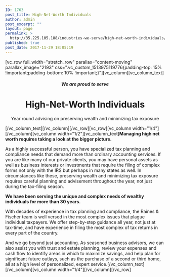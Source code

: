 ```yaml
---
ID: 1763
post_title: High-Net-Worth Individuals
author: admin
post_excerpt: ""
layout: page
permalink: >
  http://35.225.105.188/industries-we-serve/high-net-worth-individuals/
published: true
post_date: 2017-11-29 18:05:19
---
```

[vc_row full_width="stretch_row" parallax="content-moving" parallax_image="2193" css=".vc_custom_1513975119776{padding-top: 15% !important;padding-bottom: 10% !important;}"][vc_column][vc_column_text]
<h5 style="text-align: center;">We are proud to serve</h5>
<h1 style="text-align: center;">High-Net-Worth Individuals</h1>
<p style="text-align: center;">Year round advising on preserving wealth and minimizing tax exposure</p>
[/vc_column_text][/vc_column][/vc_row][vc_row][vc_column width="1/4"][/vc_column][vc_column width="1/2"][vc_column_text]<strong>Managing high net worth requires taking a look at the bigger picture.</strong>

As a highly successful person, you have specialized tax planning and compliance needs that demand more than ordinary accounting services. If you are like many of our private clients, you may have personal assets as well as business interests or investments that require the filing of complex forms not only with the IRS but perhaps in many states as well. In circumstances like these, preserving wealth and minimizing tax exposure requires careful planning and advisement throughout the year, not just during the tax-filing season.

<strong>We have been serving the unique and complex needs of wealthy individuals for more than 30 years.</strong>

With decades of experience in tax planning and compliance, the Raines &amp; Fischer team is well versed in the most complex issues that plague individual taxpayers. We offer step-by-step guidance all year, not just at tax-time, and have experience in filing the most complex of tax returns in every part of the country.

And we go beyond just accounting. As seasoned business advisors, we can also assist you with trust and estate planning, review your expenses and cash flow to identify areas in which to maximize savings, and help plan for significant future outlays, such as the purchase of a second or third home, all at a high level of personalized, expert service.[/vc_column_text][/vc_column][vc_column width="1/4"][/vc_column][/vc_row]
